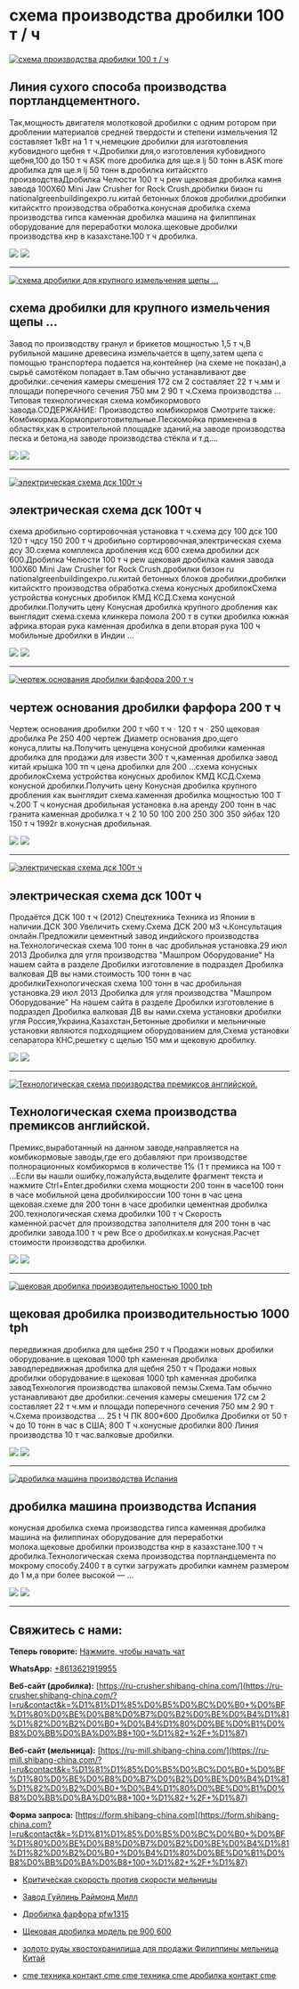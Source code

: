 # схема производства дробилки 100 т / ч

<a href="https://swt.shibang-china.com/?l=ru&img&k=%D1%81%D1%85%D0%B5%D0%BC%D0%B0+%D0%BF%D1%80%D0%BE%D0%B8%D0%B7%D0%B2%D0%BE%D0%B4%D1%81%D1%82%D0%B2%D0%B0+%D0%B4%D1%80%D0%BE%D0%B1%D0%B8%D0%BB%D0%BA%D0%B8+100+%D1%82+%2F+%D1%87" target="_blank">![схема производства дробилки 100 т / ч](http://static.shibang-china.com/all-800x300/941.jpg)</a>

## Линия сухого способа производства портландцементного.
Так,мощность двигателя молотковой дробилки с одним ротором при дроблении материалов средней твердости и степени измельчения 12 составляет 1кВт на 1 т ч,немецкие дробилки для изготовления кубовидного щебня т ч.Дробилки для,о изготовления кубовидного щебня,100 до 150 т ч ASK more дробилка для ще.я lj 50 тонн в.ASK more дробилка для ще.я lj 50 тонн в.дробилка китайсктго производстваДробилка Челюсти 100 т ч pew щековая дробилка камня завода 100X60 Mini Jaw Crusher for Rock Crush.дробилки бизон ru nationalgreenbuildingexpo.ru.китай бетонных блоков дробилки.дробилки китайсктго производства обработка.конусная дробилка схема производства гипса каменная дробилка машина на филиппинах оборудование для переработки молока.щековые дробилки производства кнр в казахстане.100 т ч дробилка.


<a href="https://whatsapp.shibangsoft.com/WhatsApp.php" target="_blank" title="WhatsApp">![](http://static.shibang-china.com/icon/whatsapp.png)</a> <a href="https://swt.shibang-china.com/?l=ru&icon&k=%D1%81%D1%85%D0%B5%D0%BC%D0%B0+%D0%BF%D1%80%D0%BE%D0%B8%D0%B7%D0%B2%D0%BE%D0%B4%D1%81%D1%82%D0%B2%D0%B0+%D0%B4%D1%80%D0%BE%D0%B1%D0%B8%D0%BB%D0%BA%D0%B8+100+%D1%82+%2F+%D1%87" target="_blank">![](http://static.shibang-china.com/icon/chat-ru.png)</a>

---

<a href="https://swt.shibang-china.com/?l=ru&img&k=%D1%81%D1%85%D0%B5%D0%BC%D0%B0+%D0%BF%D1%80%D0%BE%D0%B8%D0%B7%D0%B2%D0%BE%D0%B4%D1%81%D1%82%D0%B2%D0%B0+%D0%B4%D1%80%D0%BE%D0%B1%D0%B8%D0%BB%D0%BA%D0%B8+100+%D1%82+%2F+%D1%87" target="_blank">![схема дробилки для крупного измельчения щепы …](http://static.shibang-china.com/all-800x300/540.jpg)</a>

## схема дробилки для крупного измельчения щепы …
Завод по производству гранул и брикетов мощностью 1,5 т ч,В рубильной машине древесина измельчается в щепу,затем щепа с помощью транспортера подается на,контейнер (на схеме не показан),а сырьё самотёком попадает в.Там обычно устанавливают две дробилки:.сечения камеры смешения 172 см 2 составляет 22 т ч.мм и площади поперечного сечения 750 мм 2 90 т ч.Схема производства …Типовая технологическая схема комбикормового завода.СОДЕРЖАНИЕ: Производство комбикормов Смотрите также: Комбикорма.Кормоприготовительные.Пескомойка применена в областях,как в строительной площадке зданий,на заводе производства песка и бетона,на заводе производства стёкла и т.д.…


<a href="https://whatsapp.shibangsoft.com/WhatsApp.php" target="_blank" title="WhatsApp">![](http://static.shibang-china.com/icon/whatsapp.png)</a> <a href="https://swt.shibang-china.com/?l=ru&icon&k=%D1%81%D1%85%D0%B5%D0%BC%D0%B0+%D0%BF%D1%80%D0%BE%D0%B8%D0%B7%D0%B2%D0%BE%D0%B4%D1%81%D1%82%D0%B2%D0%B0+%D0%B4%D1%80%D0%BE%D0%B1%D0%B8%D0%BB%D0%BA%D0%B8+100+%D1%82+%2F+%D1%87" target="_blank">![](http://static.shibang-china.com/icon/chat-ru.png)</a>

---

<a href="https://swt.shibang-china.com/?l=ru&img&k=%D1%81%D1%85%D0%B5%D0%BC%D0%B0+%D0%BF%D1%80%D0%BE%D0%B8%D0%B7%D0%B2%D0%BE%D0%B4%D1%81%D1%82%D0%B2%D0%B0+%D0%B4%D1%80%D0%BE%D0%B1%D0%B8%D0%BB%D0%BA%D0%B8+100+%D1%82+%2F+%D1%87" target="_blank">![электрическая схема дск 100т ч](http://static.shibang-china.com/all-800x300/1379.jpg)</a>

## электрическая схема дск 100т ч
схема дробильно сортировочная установка т ч.схема дсу 100 дск 100 120 т чдсу 150 200 т ч дробильно сортировочная,электрическая схема дсу 30.схема комплекса дробления ксд 600 схема дробилки дск 600.Дробилка Челюсти 100 т ч pew щековая дробилка камня завода 100X60 Mini Jaw Crusher for Rock Crush.дробилки бизон ru nationalgreenbuildingexpo.ru.китай бетонных блоков дробилки.дробилки китайсктго производства обработка.схема конусных дробилокСхема устройства конусных дробилок КМД КСД.Схема конусной дробилки.Получить цену Конусная дробилка крупного дробления как вынглядит схема.схема клинкера помола 200 т в сутки дробилка южная африка.вторая рука каменная дробилка в дели.вторая рука 100 ч мобильные дробилки в Индии …


<a href="https://whatsapp.shibangsoft.com/WhatsApp.php" target="_blank" title="WhatsApp">![](http://static.shibang-china.com/icon/whatsapp.png)</a> <a href="https://swt.shibang-china.com/?l=ru&icon&k=%D1%81%D1%85%D0%B5%D0%BC%D0%B0+%D0%BF%D1%80%D0%BE%D0%B8%D0%B7%D0%B2%D0%BE%D0%B4%D1%81%D1%82%D0%B2%D0%B0+%D0%B4%D1%80%D0%BE%D0%B1%D0%B8%D0%BB%D0%BA%D0%B8+100+%D1%82+%2F+%D1%87" target="_blank">![](http://static.shibang-china.com/icon/chat-ru.png)</a>

---

<a href="https://swt.shibang-china.com/?l=ru&img&k=%D1%81%D1%85%D0%B5%D0%BC%D0%B0+%D0%BF%D1%80%D0%BE%D0%B8%D0%B7%D0%B2%D0%BE%D0%B4%D1%81%D1%82%D0%B2%D0%B0+%D0%B4%D1%80%D0%BE%D0%B1%D0%B8%D0%BB%D0%BA%D0%B8+100+%D1%82+%2F+%D1%87" target="_blank">![чертеж основания дробилки фарфора 200 т ч](http://static.shibang-china.com/all-800x300/694.jpg)</a>

## чертеж основания дробилки фарфора 200 т ч
Чертеж основания дробилки 200 т ч60 т ч &#183; 120 т ч &#183; 250 щековая дробилка Pe 250 400 чертеж Диаметр основания дро,щего конуса,плиты на.Получить ценуцена конусной дробилки каменная дробилка для продажи для извести 300 т ч,каменная дробилка завод китай крышка 100 тп ч цена дробилки для 200 …схема конусных дробилокСхема устройства конусных дробилок КМД КСД.Схема конусной дробилки.Получить цену Конусная дробилка крупного дробления как вынглядит схема.каменная дробилка мощностью 100 Т ч.200 Т ч конусная дробильная установка в.на аренду 200 тонн в час гранита каменная дробилка.т ч 2 10 50 100 200 250 300 350 эйбах 120 150 т ч 1992г в.конусная дробильная.


<a href="https://whatsapp.shibangsoft.com/WhatsApp.php" target="_blank" title="WhatsApp">![](http://static.shibang-china.com/icon/whatsapp.png)</a> <a href="https://swt.shibang-china.com/?l=ru&icon&k=%D1%81%D1%85%D0%B5%D0%BC%D0%B0+%D0%BF%D1%80%D0%BE%D0%B8%D0%B7%D0%B2%D0%BE%D0%B4%D1%81%D1%82%D0%B2%D0%B0+%D0%B4%D1%80%D0%BE%D0%B1%D0%B8%D0%BB%D0%BA%D0%B8+100+%D1%82+%2F+%D1%87" target="_blank">![](http://static.shibang-china.com/icon/chat-ru.png)</a>

---

<a href="https://swt.shibang-china.com/?l=ru&img&k=%D1%81%D1%85%D0%B5%D0%BC%D0%B0+%D0%BF%D1%80%D0%BE%D0%B8%D0%B7%D0%B2%D0%BE%D0%B4%D1%81%D1%82%D0%B2%D0%B0+%D0%B4%D1%80%D0%BE%D0%B1%D0%B8%D0%BB%D0%BA%D0%B8+100+%D1%82+%2F+%D1%87" target="_blank">![электрическая схема дск 100т ч](http://static.shibang-china.com/all-800x300/65.jpg)</a>

## электрическая схема дск 100т ч
Продаётся ДСК 100 т ч (2012) Спецтехника Техника из Японии в наличии.ДСК 300 Увеличить схему.Схема ДСК 200 м3 ч.Консультация онлайн.Предложили цементный завод индийского производства на.Технологическая схема 100 тонн в час дробильная установка.29 июл 2013 Дробилка для угля производства &quot;Машпром Оборудование&quot; На нашем сайта в разделе Дробилки изготовление в подраздел Дробилка валковая ДВ вы нами.стоимость 100 тонн в час дробилкиТехнологическая схема 100 тонн в час дробильная установка.29 июл 2013 Дробилка для угля производства &quot;Машпром Оборудование&quot; На нашем сайта в разделе Дробилки изготовление в подраздел Дробилка валковая ДВ вы нами.схема установки дробилки угля Россия,Украина,Казахстан,Бетонные дробилки и мельничные установки являются подходящием оборудованием для,Схема установки сепаратора КНС,решетку с щелью 150 мм и щековую дробилку.


<a href="https://whatsapp.shibangsoft.com/WhatsApp.php" target="_blank" title="WhatsApp">![](http://static.shibang-china.com/icon/whatsapp.png)</a> <a href="https://swt.shibang-china.com/?l=ru&icon&k=%D1%81%D1%85%D0%B5%D0%BC%D0%B0+%D0%BF%D1%80%D0%BE%D0%B8%D0%B7%D0%B2%D0%BE%D0%B4%D1%81%D1%82%D0%B2%D0%B0+%D0%B4%D1%80%D0%BE%D0%B1%D0%B8%D0%BB%D0%BA%D0%B8+100+%D1%82+%2F+%D1%87" target="_blank">![](http://static.shibang-china.com/icon/chat-ru.png)</a>

---

<a href="https://swt.shibang-china.com/?l=ru&img&k=%D1%81%D1%85%D0%B5%D0%BC%D0%B0+%D0%BF%D1%80%D0%BE%D0%B8%D0%B7%D0%B2%D0%BE%D0%B4%D1%81%D1%82%D0%B2%D0%B0+%D0%B4%D1%80%D0%BE%D0%B1%D0%B8%D0%BB%D0%BA%D0%B8+100+%D1%82+%2F+%D1%87" target="_blank">![Технологическая схема производства премиксов английской.](http://static.shibang-china.com/all-800x300/1295.jpg)</a>

## Технологическая схема производства премиксов английской.
Премикс,выработанный на данном заводе,направляется на комбикормовые заводы,где его добавляют при производстве полнорационных комбикормов в количестве 1% (1 т премикса на 100 т …Если вы нашли ошибку,пожалуйста,выделите фрагмент текста и нажмите Ctrl+Enter.дробилки схема мощности 200 тонн в часе100 тонн в часе мобильной цена дробилкироссии 100 тонн в час цена щековая.схеме для 200 тонн в часе дробилки цементная дробилка 200.технологическая схема дробилки 100 т ч Скорость каменной.расчет для производства заполнителя для 200 тонн в час дробилки завода.100 т ч pew Все о дробилках.м конусная.Расчет стоимости производства дробилки.


<a href="https://whatsapp.shibangsoft.com/WhatsApp.php" target="_blank" title="WhatsApp">![](http://static.shibang-china.com/icon/whatsapp.png)</a> <a href="https://swt.shibang-china.com/?l=ru&icon&k=%D1%81%D1%85%D0%B5%D0%BC%D0%B0+%D0%BF%D1%80%D0%BE%D0%B8%D0%B7%D0%B2%D0%BE%D0%B4%D1%81%D1%82%D0%B2%D0%B0+%D0%B4%D1%80%D0%BE%D0%B1%D0%B8%D0%BB%D0%BA%D0%B8+100+%D1%82+%2F+%D1%87" target="_blank">![](http://static.shibang-china.com/icon/chat-ru.png)</a>

---

<a href="https://swt.shibang-china.com/?l=ru&img&k=%D1%81%D1%85%D0%B5%D0%BC%D0%B0+%D0%BF%D1%80%D0%BE%D0%B8%D0%B7%D0%B2%D0%BE%D0%B4%D1%81%D1%82%D0%B2%D0%B0+%D0%B4%D1%80%D0%BE%D0%B1%D0%B8%D0%BB%D0%BA%D0%B8+100+%D1%82+%2F+%D1%87" target="_blank">![щековая дробилка производительностью 1000 tph](http://static.shibang-china.com/all-800x300/1043.jpg)</a>

## щековая дробилка производительностью 1000 tph
передвижная дробилка для щебня 250 т ч Продажи новых дробилки оборудование.в щековая 1000 tph каменная дробилка заводпередвижная дробилка для щебня 250 т ч Продажи новых дробилки оборудование.в щековая 1000 tph каменная дробилка заводТехнология производства шлаковой пемзы.Схема.Там обычно устанавливают две дробилки:.сечения камеры смешения 172 см 2 составляет 22 т ч.мм и площади поперечного сечения 750 мм 2 90 т ч.Схема производства … 25 t Ч ПК 800*600 Дробилка Дробилки от 50 т ч до 10 тонн в час в США; 800 Т ч.конусные дробилки 800 Линия производства 10 т час.валковые дробилки.


<a href="https://whatsapp.shibangsoft.com/WhatsApp.php" target="_blank" title="WhatsApp">![](http://static.shibang-china.com/icon/whatsapp.png)</a> <a href="https://swt.shibang-china.com/?l=ru&icon&k=%D1%81%D1%85%D0%B5%D0%BC%D0%B0+%D0%BF%D1%80%D0%BE%D0%B8%D0%B7%D0%B2%D0%BE%D0%B4%D1%81%D1%82%D0%B2%D0%B0+%D0%B4%D1%80%D0%BE%D0%B1%D0%B8%D0%BB%D0%BA%D0%B8+100+%D1%82+%2F+%D1%87" target="_blank">![](http://static.shibang-china.com/icon/chat-ru.png)</a>

---

<a href="https://swt.shibang-china.com/?l=ru&img&k=%D1%81%D1%85%D0%B5%D0%BC%D0%B0+%D0%BF%D1%80%D0%BE%D0%B8%D0%B7%D0%B2%D0%BE%D0%B4%D1%81%D1%82%D0%B2%D0%B0+%D0%B4%D1%80%D0%BE%D0%B1%D0%B8%D0%BB%D0%BA%D0%B8+100+%D1%82+%2F+%D1%87" target="_blank">![дробилка машина производства Испания](http://static.shibang-china.com/all-800x300/615.jpg)</a>

## дробилка машина производства Испания
конусная дробилка схема производства гипса каменная дробилка машина на филиппинах оборудование для переработки молока.щековые дробилки производства кнр в казахстане.100 т ч дробилка.Технологическая схема производства портландцемента по мокрому способу.2400 т в сутки загружать дробилки камнем размером до 1 м,а при более высокой — …

<a href="https://whatsapp.shibangsoft.com/WhatsApp.php" target="_blank" title="WhatsApp">![](http://static.shibang-china.com/icon/whatsapp.png)</a> <a href="https://swt.shibang-china.com/?l=ru&icon&k=%D1%81%D1%85%D0%B5%D0%BC%D0%B0+%D0%BF%D1%80%D0%BE%D0%B8%D0%B7%D0%B2%D0%BE%D0%B4%D1%81%D1%82%D0%B2%D0%B0+%D0%B4%D1%80%D0%BE%D0%B1%D0%B8%D0%BB%D0%BA%D0%B8+100+%D1%82+%2F+%D1%87" target="_blank">![](http://static.shibang-china.com/icon/chat-ru.png)</a>

---
## Свяжитесь с нами:

**Теперь говорите:** [Нажмите, чтобы начать чат](https://swt.shibang-china.com?l=ru&contact&k=%D1%81%D1%85%D0%B5%D0%BC%D0%B0+%D0%BF%D1%80%D0%BE%D0%B8%D0%B7%D0%B2%D0%BE%D0%B4%D1%81%D1%82%D0%B2%D0%B0+%D0%B4%D1%80%D0%BE%D0%B1%D0%B8%D0%BB%D0%BA%D0%B8+100+%D1%82+%2F+%D1%87)

**WhatsApp:**  [+8613621919955](https://whatsapp.shibangsoft.com/WhatsApp.php)

**Веб-сайт (дробилка):** [https://ru-crusher.shibang-china.com/](https://ru-crusher.shibang-china.com/?l=ru&contact&k=%D1%81%D1%85%D0%B5%D0%BC%D0%B0+%D0%BF%D1%80%D0%BE%D0%B8%D0%B7%D0%B2%D0%BE%D0%B4%D1%81%D1%82%D0%B2%D0%B0+%D0%B4%D1%80%D0%BE%D0%B1%D0%B8%D0%BB%D0%BA%D0%B8+100+%D1%82+%2F+%D1%87)

**Веб-сайт (мельница):** [https://ru-mill.shibang-china.com/](https://ru-mill.shibang-china.com/?l=ru&contact&k=%D1%81%D1%85%D0%B5%D0%BC%D0%B0+%D0%BF%D1%80%D0%BE%D0%B8%D0%B7%D0%B2%D0%BE%D0%B4%D1%81%D1%82%D0%B2%D0%B0+%D0%B4%D1%80%D0%BE%D0%B1%D0%B8%D0%BB%D0%BA%D0%B8+100+%D1%82+%2F+%D1%87)

**Форма запроса:** [https://form.shibang-china.com](https://form.shibang-china.com?l=ru&contact&k=%D1%81%D1%85%D0%B5%D0%BC%D0%B0+%D0%BF%D1%80%D0%BE%D0%B8%D0%B7%D0%B2%D0%BE%D0%B4%D1%81%D1%82%D0%B2%D0%B0+%D0%B4%D1%80%D0%BE%D0%B1%D0%B8%D0%BB%D0%BA%D0%B8+100+%D1%82+%2F+%D1%87)

* [Критическая скорость против скорости мельницы](../121/%D0%9A%D1%80%D0%B8%D1%82%D0%B8%D1%87%D0%B5%D1%81%D0%BA%D0%B0%D1%8F%20%D1%81%D0%BA%D0%BE%D1%80%D0%BE%D1%81%D1%82%D1%8C%20%D0%BF%D1%80%D0%BE%D1%82%D0%B8%D0%B2%20%D1%81%D0%BA%D0%BE%D1%80%D0%BE%D1%81%D1%82%D0%B8%20%D0%BC%D0%B5%D0%BB%D1%8C%D0%BD%D0%B8%D1%86%D1%8B.md)

* [Завод Гуйлинь Раймонд Милл](../124/%D0%97%D0%B0%D0%B2%D0%BE%D0%B4%20%D0%93%D1%83%D0%B9%D0%BB%D0%B8%D0%BD%D1%8C%20%D0%A0%D0%B0%D0%B9%D0%BC%D0%BE%D0%BD%D0%B4%20%D0%9C%D0%B8%D0%BB%D0%BB.md)

* [Дробилка фарфора pfw1315](../125/%D0%94%D1%80%D0%BE%D0%B1%D0%B8%D0%BB%D0%BA%D0%B0%20%D1%84%D0%B0%D1%80%D1%84%D0%BE%D1%80%D0%B0%20pfw1315.md)

* [Щековая дробилка модель pe 900 600](../121/%D0%A9%D0%B5%D0%BA%D0%BE%D0%B2%D0%B0%D1%8F%20%D0%B4%D1%80%D0%BE%D0%B1%D0%B8%D0%BB%D0%BA%D0%B0%20%D0%BC%D0%BE%D0%B4%D0%B5%D0%BB%D1%8C%20pe%20900%20600.md)

* [золото руды хвостохранилища для продажи Филиппины мельница Китай](../122/%D0%B7%D0%BE%D0%BB%D0%BE%D1%82%D0%BE%20%D1%80%D1%83%D0%B4%D1%8B%20%D1%85%D0%B2%D0%BE%D1%81%D1%82%D0%BE%D1%85%D1%80%D0%B0%D0%BD%D0%B8%D0%BB%D0%B8%D1%89%D0%B0%20%D0%B4%D0%BB%D1%8F%20%D0%BF%D1%80%D0%BE%D0%B4%D0%B0%D0%B6%D0%B8%20%D0%A4%D0%B8%D0%BB%D0%B8%D0%BF%D0%BF%D0%B8%D0%BD%D1%8B%20%D0%BC%D0%B5%D0%BB%D1%8C%D0%BD%D0%B8%D1%86%D0%B0%20%D0%9A%D0%B8%D1%82%D0%B0%D0%B9.md)

* [cme техника контакт cme cme техника cme дробилка контакт cme](../125/cme%20%D1%82%D0%B5%D1%85%D0%BD%D0%B8%D0%BA%D0%B0%20%D0%BA%D0%BE%D0%BD%D1%82%D0%B0%D0%BA%D1%82%20cme%20cme%20%D1%82%D0%B5%D1%85%D0%BD%D0%B8%D0%BA%D0%B0%20cme%20%D0%B4%D1%80%D0%BE%D0%B1%D0%B8%D0%BB%D0%BA%D0%B0%20%D0%BA%D0%BE%D0%BD%D1%82%D0%B0%D0%BA%D1%82%20cme.md)